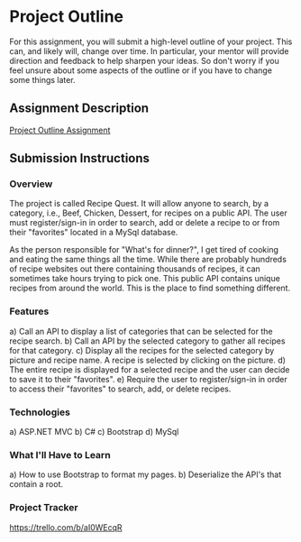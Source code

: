 # Project Outline
For this assignment, you will submit a high-level outline of your project. This can, and likely will, change over time. In particular, your mentor will provide direction and feedback to help sharpen your ideas. So don't worry if you feel unsure about some aspects of the outline or if you have to change some things later.

## Assignment Description
[Project Outline Assignment](https://education.launchcode.org/liftoff/modules/assignments/project-outline)

## Submission Instructions

### Overview 
The project is called Recipe Quest. It will allow anyone to search, by a category, i.e., Beef, Chicken, Dessert, for recipes on a public API. The user must register/sign-in in order to search, add or delete a recipe to or from their "favorites" located in a MySql database.

As the person responsible for "What's for dinner?", I get tired of cooking and eating the same things all the time.
While there are probably hundreds of recipe websites out there containing thousands of recipes, it can sometimes take hours trying to pick one.  This public API contains unique recipes from around the world. This is the place to find something different.
### Features
a) Call an API to display a list of categories that can be selected for the recipe search.
b) Call an API by the selected category to gather all recipes for that category.
c) Display all the recipes for the selected category by picture and recipe name. A recipe is selected by clicking on the picture.
d) The entire recipe is displayed for a selected recipe and the user can decide to save it to their "favorites".
e) Require the user to register/sign-in in order to access their "favorites" to search, add, or delete recipes. 

### Technologies
a) ASP.NET MVC
b) C#
c) Bootstrap
d) MySql
### What I'll Have to Learn
a) How to use Bootstrap to format my pages.
b) Deserialize the API's that contain a root.
### Project Tracker
https://trello.com/b/aI0WEcqR

